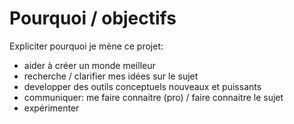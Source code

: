 # Pourquoi / objectifs

Expliciter pourquoi je mène ce projet:

- aider à créer un monde meilleur
- recherche / clarifier mes idées sur le sujet
- developper des outils conceptuels nouveaux et puissants
- communiquer: me faire connaitre (pro) / faire connaitre le sujet
- expérimenter
